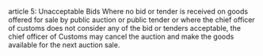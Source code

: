 article 5: Unacceptable Bids 
Where no bid or tender is received on goods offered for sale by public auction or public tender or where the chief officer of customs does not consider any of the bid or tenders acceptable, the chief officer of Customs may cancel the auction and make the goods available for the next auction sale. 
<ul>
</ul>